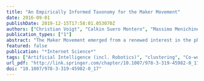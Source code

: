 ```yaml
---
title: "An Empirically Informed Taxonomy for the Maker Movement"
date: 2016-09-01
publishDate: 2019-12-15T17:58:01.053070Z
authors: ["Christian Voigt", "Calkin Suero Montero", "Massimo Menichinelli"]
publication_types: ["1"]
abstract: "The Maker Movement emerged from a renewed interest in the physical side of innovation following the dot-com bubble and the rise of the participatory Web 2.0 and the decreasing costs of many digital fabrication technologies. Classifying concepts, i.e. building taxonomies, is a fundamental practice when developing a topic of interest into a research field. Taking advantage of the growth of the Social Web and participation platforms, this paper suggests a multidisciplinary analysis of communications and online behaviors related to the Maker community in order to develop a taxonomy informed by current practices and ongoing discussions. We analyze a number of sources such as Twitter, Wikipedia and Google Trends, applying co-word analysis, trend visualizations and emotional analysis. Whereas co-words and trends extract structural characteristics of the movement, emotional analysis is non-topical, extracting emotional interpretations."
featured: false
publication: "*Internet Science*"
tags: ["Artificial Intelligence (incl. Robotics)", "clustering", "Co-word analysis", "Computer Appl. in Social and Behavioral Sciences", "Data Mining and Knowledge Discovery", "development", "Emotion profiling", "Image Processing and Computer Vision", "Information Systems Applications (incl. Internet)", "Internet science", "Maker Movement", "Special Purpose and Application-Based Systems", "Taxonomy"]
url_pdf: "http://link.springer.com/chapter/10.1007/978-3-319-45982-0_17"
doi: "10.1007/978-3-319-45982-0_17"
---
```


